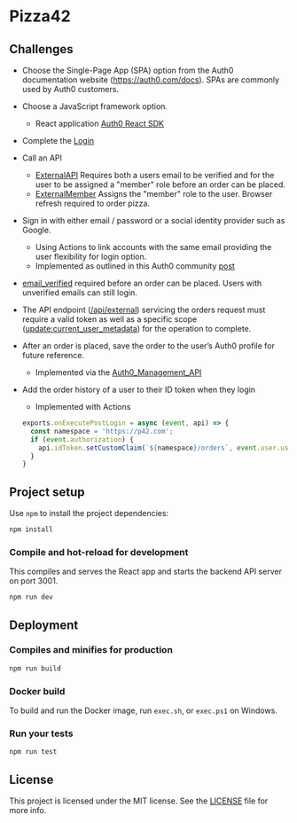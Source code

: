 # Pizza42 


## Challenges

 
- Choose the Single-Page App (SPA) option from the Auth0 documentation website
(https://auth0.com/docs). SPAs are commonly used by Auth0 customers.
- Choose a JavaScript framework option. 
    - React application [Auth0 React SDK](https://github.com/auth0/auth0-react)
- Complete the [Login](https://github.com/arneff/auth0-react-samples/blob/d1027816292860a8908422da29cb50eb4a4177b6/Sample-01/src/components/NavBar.js#L85-L94) 
- Call an API 
    - [ExternalAPI](https://github.com/arneff/auth0-react-samples/blob/master/Sample-01/src/views/ExternalApi.js) Requires both a users email to be verified and for the user to be assigned a "member" role before an order can be placed.
    - [ExternalMember](https://github.com/arneff/auth0-react-samples/blob/master/Sample-01/src/views/ExternalMember.js) Assigns the "member" role to the user. Browser refresh required to order pizza.
- Sign in with either email / password or a social identity provider such as Google.
    - Using Actions to link accounts with the same email providing the user flexibility for login option.
    - Implemented as outlined in this Auth0 community [post](https://community.auth0.com/t/account-linking-through-actions/68940/3)
- [email_verified](https://github.com/arneff/auth0-react-samples/blob/d1027816292860a8908422da29cb50eb4a4177b6/Sample-01/src/views/ExternalApi.js#L170-L172) required before an order can be placed. Users with unverified emails can still login.
- The API endpoint ([/api/external](https://github.com/arneff/auth0-react-samples/blob/d1027816292860a8908422da29cb50eb4a4177b6/Sample-01/api-server.js#L104)) servicing the orders request must require a valid token as well as a specific scope ([update:current_user_metadata](https://github.com/arneff/auth0-react-samples/blob/d1027816292860a8908422da29cb50eb4a4177b6/Sample-01/api-server.js#L45)) for the operation to complete.
- After an order is placed, save the order to the user’s Auth0 profile for future reference.
    - Implemented via the [Auth0_Management_API](https://github.com/arneff/auth0-react-samples/blob/d1027816292860a8908422da29cb50eb4a4177b6/Sample-01/api-server.js#L133-L174)
- Add the order history of a user to their ID token when they login
    - Implemented with Actions

    ```javascript
    exports.onExecutePostLogin = async (event, api) => {
      const namespace = 'https://p42.com';
      if (event.authorization) {
        api.idToken.setCustomClaim(`${namespace}/orders`, event.user.user_metadata);
      }
    }
    ```

## Project setup

Use `npm` to install the project dependencies:

```bash
npm install
```

### Compile and hot-reload for development

This compiles and serves the React app and starts the backend API server on port 3001.

```bash
npm run dev
```

## Deployment

### Compiles and minifies for production

```bash
npm run build
```

### Docker build

To build and run the Docker image, run `exec.sh`, or `exec.ps1` on Windows.

### Run your tests

```bash
npm run test
```



## License

This project is licensed under the MIT license. See the [LICENSE](../LICENSE) file for more info.
